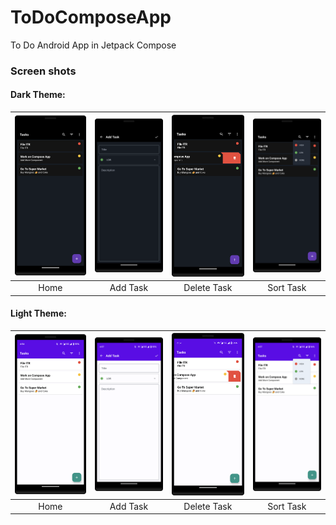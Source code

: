 # ToDoComposeApp
To Do Android App in Jetpack Compose


### Screen shots

#### Dark Theme:

| <img src="todo_app_screenshots/Screenshot_20230729_185059.png" width="200"/> | <img src="todo_app_screenshots/Screenshot_20230729_185145.png" width="200"/> | <img src="todo_app_screenshots/Screenshot_20230729_185237.png" width="200"/> |<img src="todo_app_screenshots/Screenshot_20230729_185325.png" width="200"/> |
| :--: | :--: | :--: | :--: |
|Home|Add Task|Delete Task|Sort Task|

#### Light Theme:

| <img src="todo_app_screenshots/Screenshot_20230729_185650.png" width="200"/> | <img src="todo_app_screenshots/Screenshot_20230729_185706.png" width="200"/> | <img src="todo_app_screenshots/Screenshot_20230729_185754.png" width="200"/> |<img src="todo_app_screenshots/Screenshot_20230729_185722.png" width="200"/> |
| :--: | :--: | :--: | :--: |
|Home|Add Task|Delete Task|Sort Task|
